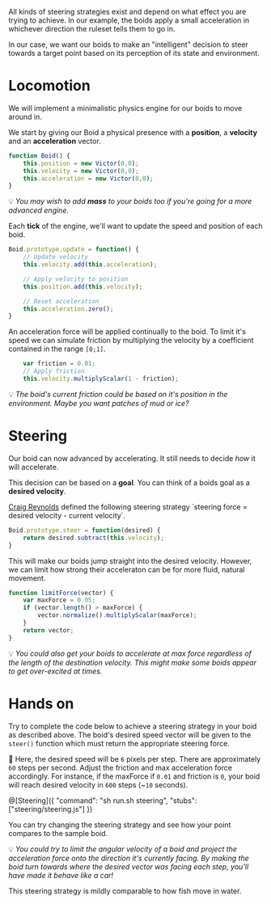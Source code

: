 All kinds of steering strategies exist and depend on what effect you are trying to achieve. In our example, the boids apply a small acceleration in whichever direction the ruleset tells them to go in.

In our case, we want our boids to make an "intelligent" decision to steer towards a target point based on its perception of its state and environment.

# Locomotion

We will implement a minimalistic physics engine for our boids to move around in.

We start by giving our Boid a physical presence with a **position**, a **velocity** and an **acceleration** vector.

```javascript
function Boid() {
	this.position = new Victor(0,0);
	this.velocity = new Victor(0,0);
	this.acceleration = new Victor(0,0);
}
```
💡 _You may wish to add **mass** to your boids too if you're going for a more advanced engine._

Each **tick** of the engine, we'll want to update the speed and position of each boid.


```javascript
Boid.prototype.update = function() {
	// Update velocity
	this.velocity.add(this.acceleration);	

	// Apply velocity to position
	this.position.add(this.velocity);

	// Reset acceleration
	this.acceleration.zero();
}
```

An acceleration force will be applied continually to the boid. To limit it's speed we can simulate friction by multiplying the velocity by a coefficient contained in the range `[0;1]`.

```javascript
	var friction = 0.01;
	// Apply friction
	this.velocity.multiplyScalar(1 - friction);
```
💡 _The boid's current friction could be based on it's position in the environment. Maybe you want patches of mud or ice?_

# Steering

Our boid can now advanced by accelerating. It still needs to decide _how_ it will accelerate.

This decision can be based on a **goal**. You can think of a boids goal as a **desired velocity**.

[Craig Reynolds](https://en.wikipedia.org/wiki/Craig_Reynolds_(computer_graphics)) defined the following steering strategy `steering force = desired velocity - current velocity`.

```javascript
Boid.prototype.steer = function(desired) {
	return desired.subtract(this.velocity);
}
```

This will make our boids jump straight into the desired velocity. However, we can limit how strong their acceleraton can be for more fluid, natural movement.

```javascript
function limitForce(vector) {
	var maxForce = 0.05;
	if (vector.length() > maxForce) {
		vector.normalize().multiplyScalar(maxForce);
	}
	return vector;
}
```

💡 _You could also get your boids to accelerate at max force regardless of the length of the destination velocity. This might make some boids appear to get over-excited at times._

# Hands on

Try to complete the code below to achieve a steering strategy in your boid as described above. The boid's desired speed vector will be given to the `steer()` function which must return the appropriate steering force.

📐 Here, the desired speed will be `6` pixels per step. There are approximately `60` steps per second.
Adjust the friction and max acceleration force accordingly. For instance, if the maxForce if `0.01` and friction is `0`, your boid will reach desired velocity in `600` steps (~`10` seconds).

```math

```

@[Steering]({
	"command": "sh run.sh steering",
	"stubs": ["steering/steering.js"]
})

You can try changing the steering strategy and see how your point compares to the sample boid.

💡 _You could try to limit the angular velocity of a boid and project the acceleration force onto  the direction it's currently facing. By making the boid turn towards where the desired vector was facing each step, you'll have made it behave like a car!_

This steering strategy is mildly comparable to how fish move in water.

